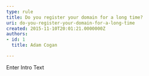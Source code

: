 ```yaml
---
type: rule
title: Do you register your domain for a long time?
uri: do-you-register-your-domain-for-a-long-time
created: 2015-11-10T20:01:21.0000000Z
authors:
- id: 1
  title: Adam Cogan

---
```




<span class='intro'> Enter Intro Text </span>





